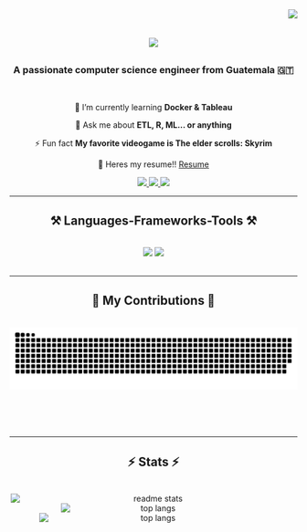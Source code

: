 <img align="right" src="https://visitor-badge.laobi.icu/badge?page_id=AndresQuinto5.AndresQuinto5" />

<h1 align="center">
    <img src="https://readme-typing-svg.herokuapp.com/?font=Righteous&size=35&center=true&vCenter=true&width=500&height=70&duration=4000&lines=Hi+There!+👋;+I'm+Andres+Quinto!;" />
</h1>

<h3 align="center">A passionate computer science engineer from Guatemala 🇬🇹</h3>

<br/>

<div align="center">
 
 🌱 I’m currently learning **Docker & Tableau**

💬 Ask me about **ETL, R, ML... or anything**

⚡ Fun fact **My favorite videogame is The elder scrolls: Skyrim**

📄 Heres my resume!! [Resume](https://github.com/AndresQuinto5/MyResume/blob/main/AndresQuinto_DataResume2024.pdf)
 </div>
 
<div align="center"> 
  <a href="mailto:aeqv226@gmail.com">
    <img src="https://img.shields.io/badge/Gmail-333333?style=for-the-badge&logo=gmail&logoColor=red" />
  </a>
  <a href="https://www.linkedin.com/in/aeqv226" target="_blank">
    <img src="https://img.shields.io/badge/LinkedIn-0077B5?style=for-the-badge&logo=linkedin&logoColor=white" target="_blank" />
  </a>
  <a href="https://www.datascienceportfol.io/Andr%C3%A9sQuinto" target="_blank">
     <img src="https://img.shields.io/badge/Portfolio-FF5722?style=for-the-badge&logo=todoist&logoColor=white" target="_blank" /> <!-- sqlite, safari, google-chrome are other good icon options -->
  </a>
</div>

 <hr/>
 
<h2 align="center">⚒️ Languages-Frameworks-Tools ⚒️</h2>
<br/>
<div align="center">
    <img src="https://skillicons.dev/icons?i=vscode,github,figma,git,r,anaconda,cmake,discord,ai,linkedin,linux,unity" />
    <img src="https://skillicons.dev/icons?i=nodejs,python,javascript,mongodb,c,mysql,flask,github,md,regex,yarn" /><br>
</div>

<br/>
<hr/>

<div align="center">
  <h2>🐍 My Contributions 🐍</h2>
  <br>
  <img alt="snake eating my contributions" src="https://raw.githubusercontent.com/AndresQuinto5/AndresQuinto5/output/github-contribution-grid-snake.svg" />
  
  <br/><br/><br/>
<div align="center">
  <hr/>
  <h2>⚡ Stats ⚡</h2>
  <br/>

<div style="display: flex; flex-direction: column; align-items: center;">
  <img width="500" src="https://github-readme-stats-salesp07.vercel.app/api?username=AndresQuinto5&count_private=true&show_icons=true&theme=react&rank_icon=github&border_radius=10" alt="readme stats" />
  <img width="325" src="https://github-readme-stats-salesp07.vercel.app/api/top-langs/?username=AndresQuinto5&hide=HTML&langs_count=8&layout=compact&theme=react&border_radius=10&size_weight=0.5&count_weight=0.5&exclude_repo=github-readme-stats" alt="top langs" />
  <img width="400" src="https://streak-stats.demolab.com/?user=DenverCoder1&theme=dark&hide=HTML&langs_count=8&layout=compact&theme=react&border_radius=10&size_weight=0.5&count_weight=0.5&exclude_repo=github-readme-stats" alt="top langs" />
</div>
